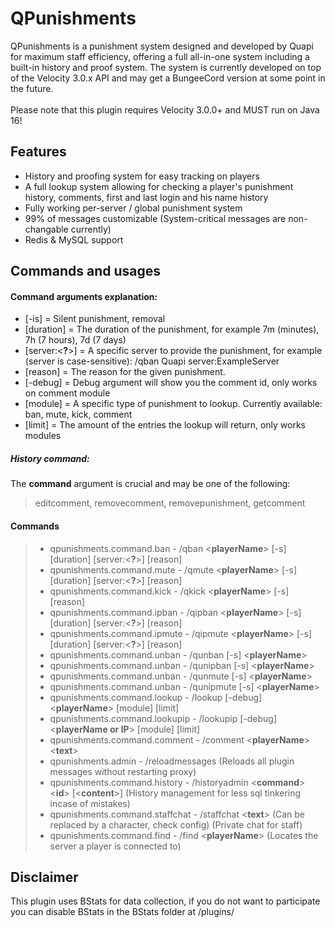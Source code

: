 # QPunishments
QPunishments is a punishment system designed and developed by Quapi for maximum staff efficiency, offering a full all-in-one system including a built-in history and proof system.
The system is currently developed on top of the Velocity 3.0.x API and may get a BungeeCord version at some point in the future.
<br><br>
Please note that this plugin requires Velocity 3.0.0+ and MUST run on Java 16!<br>

## Features

* History and proofing system for easy tracking on players
* A full lookup system allowing for checking a player's punishment history, comments, first and last login and his name history
* Fully working per-server / global punishment system
* 99% of messages customizable (System-critical messages are non-changable currently)<br>
* Redis & MySQL support

## Commands and usages
####   Command arguments explanation:
* [-is] = Silent punishment, removal
* [duration] = The duration of the punishment, for example 7m (minutes), 7h (7 hours), 7d (7 days)
* [server:<**?**>] = A specific server to provide the punishment, for example (server is case-sensitive): 
/qban Quapi server:ExampleServer
* [reason] = The reason for the given punishment.
* [-debug] = Debug argument will show you the comment id, only works on comment module
* [module] = A specific type of punishment to lookup. Currently available: ban, mute, kick, comment
* [limit] = The amount of the entries the lookup will return, only works modules
##### History command:
The **command** argument is crucial and may be one of the following:
> editcomment, removecomment, removepunishment, getcomment
#### Commands
> * qpunishments.command.ban - /qban <**playerName**> [-s] [duration] [server:<**?**>] [reason]
> * qpunishments.command.mute - /qmute <**playerName**> [-s] [duration] [server:<**?**>] [reason]
> * qpunishments.command.kick - /qkick <**playerName**> [-s] [reason]
> * qpunishments.command.ipban - /qipban <**playerName**> [-s] [duration] [server:<**?**>] [reason]
> * qpunishments.command.ipmute - /qipmute <**playerName**> [-s] [duration] [server:<**?**>] [reason]
> * qpunishments.command.unban - /qunban [-s] <**playerName**>
> * qpunishments.command.unban - /qunipban [-s] <**playerName**>
> * qpunishments.command.unban - /qunmute [-s] <**playerName**>
> * qpunishments.command.unban - /qunipmute [-s] <**playerName**>
> * qpunishments.command.lookup - /lookup [-debug] <**playerName**> [module] [limit]
> * qpunishments.command.lookupip - /lookupip [-debug] <**playerName or IP**> [module] [limit]
> * qpunishments.command.comment - /comment <**playerName**> <**text**>
> * qpunishments.admin - /reloadmessages (Reloads all plugin messages without restarting proxy)
> * qpunishments.command.history - /historyadmin <**command**> <**id**> [<**content**>] (History management for less sql tinkering incase of mistakes)
> * qpunishments.command.staffchat - /staffchat <**text**> (Can be replaced by a character, check config) (Private chat for staff)
> * qpunishments.command.find - /find <**playerName**> (Locates the server a player is connected to)

## Disclaimer
This plugin uses BStats for data collection, if you do not want to participate you can disable BStats in the BStats folder at /plugins/
